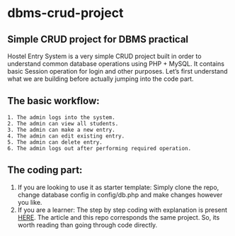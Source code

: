 # dbms-crud-project
Simple CRUD project for DBMS practical
------------------------------------------
Hostel Entry System is a very simple CRUD project built in order to understand common database operations using PHP + MySQL. It contains basic Session operation for login and other purposes. Let’s first understand what we are building before actually jumping into the code part.
## The basic workflow:
    1. The admin logs into the system.
    2. The admin can view all students.
    3. The admin can make a new entry.
    4. The admin can edit existing entry.
    5. The admin can delete entry.
    6. The admin logs out after performing required operation.
    
## The coding part:
1. If you are looking to use it as starter template:
    Simply clone the repo, change database config in config/db.php and make changes however you like.
2. If you are a learner: 
    The step by step coding with explanation is present [HERE](https://ioecapsule.com/hostel-entry-system-simple-crud-project-for-dbms-using-php-mysql/). The article and this repo corresponds the same project. So, its worth reading than going through code directly.
